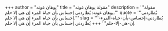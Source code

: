 +++
author = "يوهان غوته"
title = "مقولة يوهان غوته"
description = '''مقولة يوهان غوته: يُطاردني إحساس بأن حياة المرء إن هي إلا حلم.'''
quote = '''يُطاردني إحساس بأن حياة المرء إن هي إلا حلم.'''
slug = '''يُطاردني-إحساس-بأن-حياة-المرء-إن-هي-إلا-حلم'''
+++
يُطاردني إحساس بأن حياة المرء إن هي إلا حلم.
